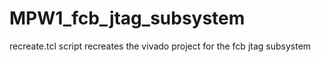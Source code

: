 # MPW1_fcb_jtag_subsystem
recreate.tcl script recreates the vivado project for the fcb jtag subsystem
